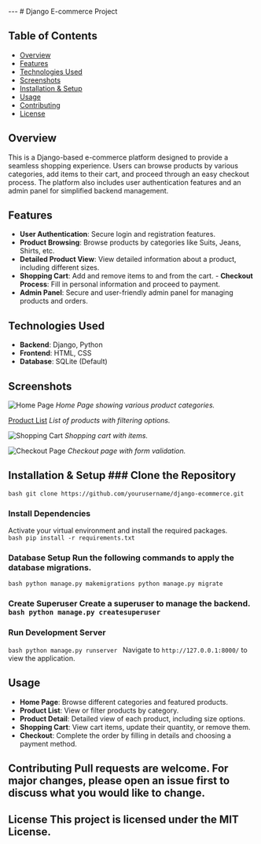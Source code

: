   ---  # Django E-commerce Project  
  ## Table of Contents  
  - [Overview](#overview) 
  - [Features](#features) 
  - [Technologies Used](#technologies-used) 
  - [Screenshots](#screenshots) 
  - [Installation & Setup](#installation--setup) 
  - [Usage](#usage) 
  - [Contributing](#contributing) 
  - [License](#license)  
  ## Overview  
  This is a Django-based e-commerce platform designed to provide a seamless shopping experience. Users can browse products by various categories, add items to their cart, and proceed through an easy checkout process. The platform also includes user authentication features and an admin panel for simplified backend management.  
  
  ## Features  
  - **User Authentication**: Secure login and registration features. 
  - **Product Browsing**: Browse products by categories like Suits, Jeans, Shirts, etc. 
  - **Detailed Product View**: View detailed information about a product, including different sizes. 
  - **Shopping Cart**: Add and remove items to and from the cart. - **Checkout Process**: Fill in personal information and proceed to payment. 
  - **Admin Panel**: Secure and user-friendly admin panel for managing products and orders.    
  
  ## Technologies Used 
  - **Backend**: Django, Python 
  - **Frontend**: HTML, CSS 
  - **Database**: SQLite (Default)    
  
  
  ## Screenshots  
  
  ![Home Page](./screenshots/home_page.png) *Home Page showing various product categories.*  
  
  [Product List](./screenshots/product_list.png) *List of products with filtering options.*  
  
  ![Shopping Cart](./screenshots/cart.png) *Shopping cart with items.*  

  ![Checkout Page](./screenshots/checkout.png) *Checkout page with form validation.*  
  
  ## Installation & Setup  ### Clone the Repository  
  ```bash git clone https://github.com/yourusername/django-ecommerce.git ```  
  
  ### Install Dependencies  
  Activate your virtual environment and install the required packages.  
  ```bash pip install -r requirements.txt ```  
  
  ### Database Setup  Run the following commands to apply the database migrations.  
  ```bash python manage.py makemigrations python manage.py migrate ```  
  
  ### Create Superuser  Create a superuser to manage the backend.  ```bash python manage.py createsuperuser ```  
  
  ### Run Development Server  
  ```bash python manage.py runserver ``` 
   Navigate to `http://127.0.0.1:8000/` to view the application.  
   
   ## Usage  
   - **Home Page**: Browse different categories and featured products. 
   - **Product List**: View or filter products by category. 
   - **Product Detail**: Detailed view of each product, including size options. 
   - **Shopping Cart**: View cart items, update their quantity, or remove them. 
   - **Checkout**: Complete the order by filling in details and choosing a payment method.  
   
   ## Contributing  Pull requests are welcome. For major changes, please open an issue first to discuss what you would like to change.  
   
   ## License  This project is licensed under the MIT License. 